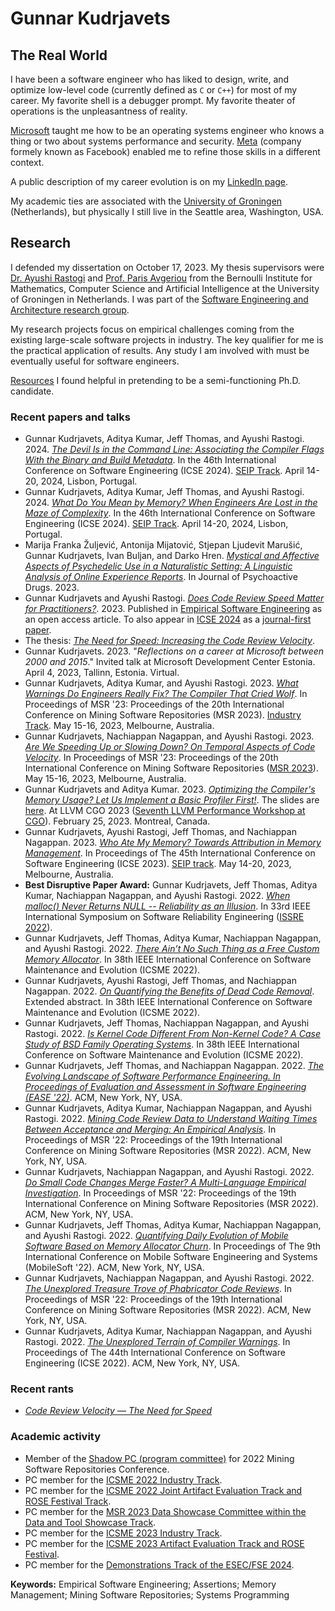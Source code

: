 # Gunnar Kudrjavets

## The Real World
I have been a software engineer who has liked to design, write, and optimize low-level code (currently defined as `C` or `C++`) for most of my career.
My favorite shell is a debugger prompt.
My favorite theater of operations is the unpleasantness of reality.

[Microsoft](https://www.microsoft.com/en-us/) taught me how to be an operating systems engineer who knows a thing or two about systems performance and security.
[Meta](https://www.meta.com/) (company formely known as Facebook) enabled me to refine those skills in a different context.

A public description of my career evolution is on my [LinkedIn page](https://www.linkedin.com/in/gunnarku/).

My academic ties are associated with the [University of Groningen](https://search-rug.github.io/) (Netherlands), but physically I still live in the Seattle area, Washington, USA.

## Research
I defended my dissertation on October 17, 2023.
My thesis supervisors were [Dr. Ayushi Rastogi](https://ayushirastogi.github.io/) and [Prof. Paris Avgeriou](https://www.cs.rug.nl/~paris/) from the Bernoulli Institute for Mathematics, Computer Science and Artificial Intelligence at the University of Groningen in Netherlands.
I was part of the [Software Engineering and Architecture research group](https://search-rug.github.io/).

My research projects focus on empirical challenges coming from the existing large-scale software projects in industry.
The key qualifier for me is the practical application of results.
Any study I am involved with must be eventually useful for software engineers.

[Resources](resources.md) I found helpful in pretending to be a semi-functioning Ph.D. candidate.

### Recent papers and talks

- Gunnar Kudrjavets, Aditya Kumar, Jeff Thomas, and Ayushi Rastogi. 2024.  *[The Devil Is in the Command Line: Associating the Compiler Flags With the Binary and Build Metadata](https://arxiv.org/abs/2312.13463)*. In the 46th International Conference on Software Engineering (ICSE 2024). [SEIP Track](https://conf.researchr.org/track/icse-2024/icse-2024-software-engineering-in-practice). April 14-20, 2024, Lisbon, Portugal.
- Gunnar Kudrjavets, Aditya Kumar, Jeff Thomas, and Ayushi Rastogi. 2024.  *[What Do You Mean by Memory? When Engineers Are Lost in the Maze of Complexity](https://arxiv.org/abs/2312.13462)*. In the 46th International Conference on Software Engineering (ICSE 2024). [SEIP Track](https://conf.researchr.org/track/icse-2024/icse-2024-software-engineering-in-practice). April 14-20, 2024, Lisbon, Portugal.
- Marija Franka Žuljević, Antonija Mijatović, Stjepan Ljudevit Marušić, Gunnar Kudrjavets, Ivan Buljan, and Darko Hren. *[Mystical and Affective Aspects of Psychedelic Use in a Naturalistic Setting: A Linguistic Analysis of Online Experience Reports](https://doi.org/10.1080/02791072.2023.2274382)*. In Journal of Psychoactive Drugs. 2023.
- Gunnar Kudrjavets and Ayushi Rastogi. *[Does Code Review Speed Matter for Practitioners?](https://doi.org/10.1007/s10664-023-10401-z)*. 2023. Published in [Empirical Software Engineering](https://www.springer.com/journal/10664/) as an open access article. To also appear in [ICSE 2024](https://conf.researchr.org/home/icse-2024) as a [journal-first paper](https://conf.researchr.org/track/icse-2024/icse-2024-journal-first-papers).
- The thesis: *[The Need for Speed: Increasing the Code Review Velocity](https://research.rug.nl/en/publications/the-need-for-speed-increasing-the-code-review-velocity)*.
- Gunnar Kudrjavets. 2023. "*Reflections on a career at Microsoft between 2000 and
2015*." Invited talk at Microsoft Development Center Estonia. April 4, 2023, Tallinn, Estonia. Virtual.
- Gunnar Kudrjavets, Aditya Kumar, and Ayushi Rastogi. 2023. *[What Warnings Do Engineers Really Fix? The Compiler That Cried Wolf](preprints/What_Warnings_Do_Engineers_Really_Fix.pdf)*. In Proceedings of MSR '23: Proceedings of the 20th International Conference on Mining Software Repositories (MSR 2023). [Industry Track](https://conf.researchr.org/track/msr-2023/msr-2023-industry-track). May 15-16, 2023, Melbourne, Australia.
- Gunnar Kudrjavets, Nachiappan Nagappan, and Ayushi Rastogi. 2023. *[Are We Speeding Up or Slowing Down? On Temporal Aspects of Code Velocity](https://arxiv.org/abs/2303.04293)*. In Proceedings of MSR '23: Proceedings of the 20th International Conference on Mining Software Repositories ([MSR 2023](https://conf.researchr.org/track/msr-2023/msr-2023-technical-papers)). May 15-16, 2023, Melbourne, Australia.
- Gunnar Kudrjavets and Aditya Kumar. 2023. *[Optimizing the Compiler's Memory Usage? Let Us Implement a Basic Profiler First!](preprints/llvm-cgo-2023.pdf)*. The slides are [here](preprints/LLVM-CGO-2023-slides.pdf). At LLVM CGO 2023 ([Seventh LLVM Performance Workshop at CGO](https://llvm.org/devmtg/2023-02-25/)). February 25, 2023. Montreal, Canada.
- Gunnar Kudrjavets, Ayushi Rastogi, Jeff Thomas, and Nachiappan Nagappan. 2023. *[Who Ate My Memory? Towards Attribution in Memory Management](https://arxiv.org/abs/2212.11866)*. In Proceedings of The 45th International Conference on Software Engineering (ICSE 2023). [SEIP track](https://conf.researchr.org/track/icse-2023/icse-2023-SEIP). May 14-20, 2023, Melbourne, Australia.
- **Best Disruptive Paper Award:** Gunnar Kudrjavets, Jeff Thomas, Aditya Kumar, Nachiappan Nagappan, and Ayushi Rastogi. 2022. *[When malloc() Never Returns NULL -- Reliability as an Illusion](https://arxiv.org/abs/2208.08484)*. In 33rd IEEE International Symposium on Software Reliability Engineering ([ISSRE 2022](https://issre2022.github.io/)).
- Gunnar Kudrjavets, Jeff Thomas, Aditya Kumar, Nachiappan Nagappan, and Ayushi Rastogi. 2022. *[There Ain’t No Such Thing as a
Free Custom Memory Allocator](https://arxiv.org/abs/2206.11728)*. In 38th IEEE International Conference on Software Maintenance and Evolution (ICSME 2022).
- Gunnar Kudrjavets, Ayushi Rastogi, Jeff Thomas, and Nachiappan Nagappan. 2022. *[On Quantifying the Benefits of Dead Code Removal](https://hal.archives-ouvertes.fr/hal-03704335)*. Extended abstract. In 38th IEEE International Conference on Software Maintenance and Evolution (ICSME 2022).
- Gunnar Kudrjavets, Jeff Thomas, Nachiappan Nagappan, and Ayushi Rastogi. 2022. *[Is Kernel Code Different From Non-Kernel Code? A Case Study of BSD Family Operating Systems](https://arxiv.org/abs/2206.05616)*. In 38th IEEE International Conference on Software Maintenance and Evolution (ICSME 2022).
- Gunnar Kudrjavets, Jeff Thomas, and Nachiappan Nagappan. 2022. *[The Evolving Landscape of Software Performance Engineering. In Proceedings of Evaluation and Assessment in Software Engineering (EASE '22)](https://arxiv.org/abs/2205.02950)*. ACM, New York, NY, USA.
- Gunnar Kudrjavets, Aditya Kumar, Nachiappan Nagappan, and Ayushi Rastogi. 2022. *[Mining Code Review Data to Understand Waiting Times Between Acceptance and Merging: An Empirical Analysis](https://arxiv.org/abs/2203.05048)*. In Proceedings of MSR '22: Proceedings of the 19th International Conference on Mining Software Repositories (MSR 2022). ACM, New York, NY, USA.
- Gunnar Kudrjavets, Nachiappan Nagappan, and Ayushi Rastogi. 2022. *[Do Small Code Changes Merge Faster? A Multi-Language Empirical Investigation](https://arxiv.org/abs/2203.05045)*. In Proceedings of MSR '22: Proceedings of the 19th International Conference on Mining Software Repositories (MSR 2022). ACM, New York, NY, USA.
- Gunnar Kudrjavets, Jeff Thomas, Aditya Kumar, Nachiappan Nagappan, and Ayushi Rastogi. 2022. *[Quantifying Daily Evolution of Mobile Software Based on Memory Allocator Churn](https://arxiv.org/abs/2203.04394)*. In Proceedings of The 9th International Conference on Mobile Software Engineering and Systems (MobileSoft '22). ACM, New York, NY, USA.
- Gunnar Kudrjavets, Nachiappan Nagappan, and Ayushi Rastogi. 2022. *[The Unexplored Treasure Trove of Phabricator Code Reviews](http://arxiv.org/abs/2203.07473)*. In Proceedings of MSR '22: Proceedings of the 19th International Conference on Mining Software Repositories (MSR 2022). ACM, New York, NY, USA.
- Gunnar Kudrjavets, Aditya Kumar, Nachiappan Nagappan, and Ayushi Rastogi. 2022. *[The Unexplored Terrain of Compiler Warnings](https://arxiv.org/abs/2201.10599)*. In Proceedings of The 44th International Conference on Software Engineering (ICSE 2022). ACM, New York, NY, USA.

### Recent rants

- *[Code Review Velocity — The Need for Speed](https://medium.com/@gunnarku/205bd10dd787)*

### Academic activity

- Member of the [Shadow PC (program committee)](https://conf.researchr.org/track/msr-2022/msr-2022-shadow-pc) for 2022 Mining Software Repositories Conference.
- PC member for the [ICSME 2022 Industry Track](https://cyprusconferences.org/icsme2022/call-for-industry-track/).
- PC member for the [ICSME 2022 Joint Artifact Evaluation Track and ROSE Festival Track](https://cyprusconferences.org/icsme2022/call-for-joint-artifact-evaluation-track-and-rose-festival-track/).
- PC member for the [MSR 2023 Data Showcase Committee within the Data and Tool Showcase Track](https://conf.researchr.org/track/msr-2023/msr-2023-data-showcase).
- PC member for the [ICSME 2023 Industry Track](https://conf.researchr.org/track/icsme-2023/icsme-2023-industry-track).
- PC member for the [ICSME 2023 Artifact Evaluation Track and ROSE Festival](https://conf.researchr.org/track/icsme-2023/icsme-2023-artifact-evaluation-track-and-rose-festival).
- PC member for the [Demonstrations Track of the ESEC/FSE 2024](https://2024.esec-fse.org/track/fse-2024-demonstrations).

**Keywords:** Empirical Software Engineering; Assertions; Memory Management; Mining Software Repositories; Systems Programming
